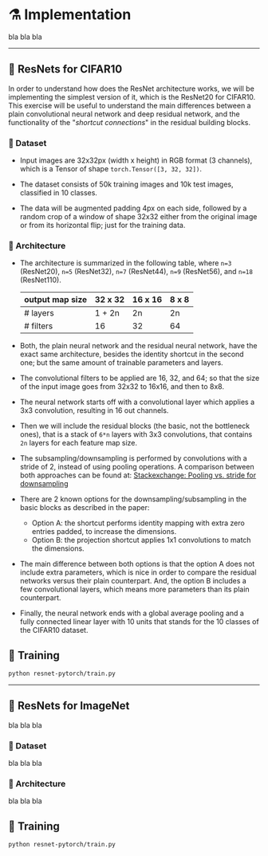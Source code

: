 # :alembic: Implementation

bla bla bla

---

## :test_tube: ResNets for CIFAR10

In order to understand how does the ResNet architecture works, we will be implementing the simplest version of it, which
is the ResNet20 for CIFAR10. This exercise will be useful to understand the main differences between a plain convolutional
neural network and deep residual network, and the functionality of the 
"_shortcut connections_" in the residual building blocks.

### :open_file_folder: Dataset

* Input images are 32x32px (width x height) in RGB format (3 channels), which is a Tensor of shape `torch.Tensor([3, 32, 32])`.

* The dataset consists of 50k training images and 10k test images, classified in 10 classes.

* The data will be augmented padding 4px on each side, followed by a random crop of a window of shape 32x32 either from the 
original image or from its horizontal flip; just for the training data.

### :brain: Architecture

* The architecture is summarized in the following table, where `n=3` (ResNet20), `n=5` (ResNet32), `n=7` (ResNet44), `n=9` (ResNet56), and `n=18` (ResNet110).

  | output map size | 32 x 32 | 16 x 16 | 8 x 8 |
  |-----------------|---------|---------|-------|
  | # layers        | 1 + 2n  | 2n      | 2n    |
  | # filters       | 16      | 32      | 64    |
  
* Both, the plain neural network and the residual neural network, have the exact same architecture, besides
the identity shortcut in the second one; but the same amount of trainable parameters and layers.

* The convolutional filters to be applied are 16, 32, and 64; so that the size of the input image goes 
from 32x32 to 16x16, and then to 8x8.

* The neural network starts off with a convolutional layer which applies a 3x3 convolution, resulting in 
16 out channels.

* Then we will include the residual blocks (the basic, not the bottleneck ones), that is a stack of `6*n`
layers with 3x3 convolutions, that contains `2n` layers for each feature map size.

* The subsampling/downsampling is performed by convolutions with a stride of 2, instead of using pooling operations. 
A comparison between both approaches can be found at: 
[Stackexchange: Pooling vs. stride for downsampling](https://stats.stackexchange.com/questions/387482/pooling-vs-stride-for-downsampling/387522)

* There are 2 known options for the downsampling/subsampling in the basic blocks as described in the paper:
  * Option A: the shortcut performs identity mapping with extra zero entries padded, to increase the dimensions.
  * Option B: the projection shortcut applies 1x1 convolutions to match the dimensions.

* The main difference between both options is that the option A does not include extra parameters, which
is nice in order to compare the residual networks versus their plain counterpart. And, the option B includes a
few convolutional layers, which means more parameters than its plain counterpart.

* Finally, the neural network ends with a global average pooling and a fully connected linear layer with 10 units
that stands for the 10 classes of the CIFAR10 dataset.

## :mechanical_arm: Training

```bash
python resnet-pytorch/train.py
```

---

## :test_tube: ResNets for ImageNet

bla bla bla

### :open_file_folder: Dataset

bla bla bla

### :brain: Architecture

bla bla bla

## :mechanical_arm: Training

```bash
python resnet-pytorch/train.py
```